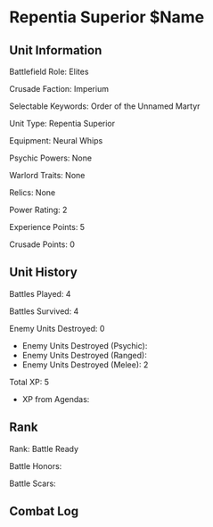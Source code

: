Repentia Superior $Name
====

Unit Information
----

Battlefield Role: Elites

Crusade Faction: Imperium

Selectable Keywords: Order of the Unnamed Martyr

Unit Type: Repentia Superior

Equipment: Neural Whips

Psychic Powers: None

Warlord Traits: None

Relics: None


Power Rating: 2

Experience Points: 5

Crusade Points: 0


Unit History
---
Battles Played: 4

Battles Survived: 4

Enemy Units Destroyed: 0
* Enemy Units Destroyed (Psychic):
* Enemy Units Destroyed (Ranged):
* Enemy Units Destroyed (Melee): 2

Total XP: 5
* XP from Agendas:

Rank
----
Rank: Battle Ready

Battle Honors:

Battle Scars:


Combat Log
---
